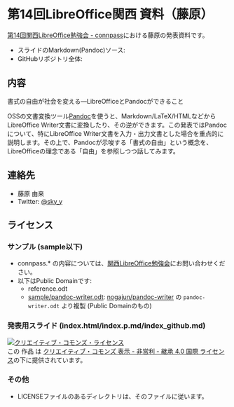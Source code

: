 # 第14回LibreOffice関西 資料（藤原） 

[第14回関西LibreOffice勉強会 - connpass](https://connpass.com/event/53960/)における藤原の発表資料です。


- スライドのMarkdown(Pandoc)ソース: 
- GitHubリポジトリ全体: 

## 内容

書式の自由が社会を変える―LibreOfficeとPandocができること

OSSの文書変換ツール[Pandoc](https://pandoc.org/)を使うと、Markdown/LaTeX/HTMLなどからLibreOffice Writer文書に変換したり、その逆ができます。この発表ではPandocについて、特にLibreOffice Writer文書を入力・出力文書とした場合を重点的に説明します。その上で、Pandocが示唆する「書式の自由」という概念を、LibreOfficeの理念である「自由」を参照しつつ話してみます。

## 連絡先

- 藤原 由来
- Twitter: [@sky_y](https://twitter.com/sky_y)

## ライセンス

### サンプル (sample以下)

- connpass.* の内容については、[関西LibreOffice勉強会](https://connpass.com/series/395/)にお問い合わせください。
- 以下はPublic Domainです:
    - reference.odt 
    - [sample/pandoc-writer.odt](https://github.com/sky-y/libreoffice-kansai-14-pandoc/blob/master/sample/pandoc-writer.odt): [nogajun/pandoc-writer](https://github.com/nogajun/pandoc-writer) の `pandoc-writer.odt` より複製 (Public Domainのもの)

### 発表用スライド (index.html/index.p.md/index_github.md)

<a rel="license" href="http://creativecommons.org/licenses/by-nc-sa/4.0/"><img alt="クリエイティブ・コモンズ・ライセンス" style="border-width:0" src="https://i.creativecommons.org/l/by-nc-sa/4.0/88x31.png" /></a><br />この 作品 は <a rel="license" href="http://creativecommons.org/licenses/by-nc-sa/4.0/">クリエイティブ・コモンズ 表示 - 非営利 - 継承 4.0 国際 ライセンス</a>の下に提供されています。

### その他

- LICENSEファイルのあるディレクトリは、そのファイルに従います。
